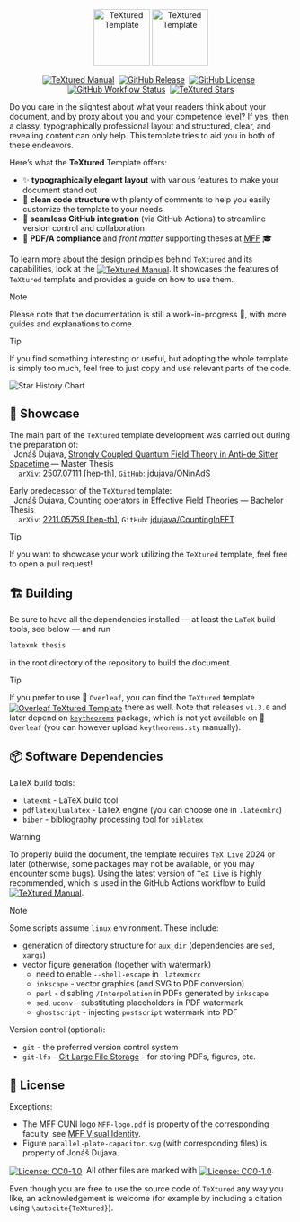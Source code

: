 <div align="center">
    <img alt="TeXtured Template" height="100px" src="https://raw.githubusercontent.com/jdujava/TeXtured/refs/heads/master/figures/TeXtured-logo-light-mode.svg#gh-light-mode-only">
    <img alt="TeXtured Template" height="100px" src="https://raw.githubusercontent.com/jdujava/TeXtured/refs/heads/master/figures/TeXtured-logo-dark-mode.svg#gh-dark-mode-only">
</div>
<div align="center">

 [![TeXtured Manual](https://img.shields.io/badge/TeXtured-Manual%E2%80%89%F0%9F%93%93-blue?color=ccfaff&style=for-the-badge)](https://jdujava.github.io/TeXtured/thesis.pdf)
 [![GitHub Release](https://img.shields.io/github/v/release/jdujava/textured?color=ade1ff&style=for-the-badge)](https://github.com/jdujava/TeXtured/releases)
 [![GitHub License](https://img.shields.io/github/license/jdujava/TeXtured?color=fbe2ff&style=for-the-badge)](#-license)
 [![GitHub Workflow Status](https://img.shields.io/github/actions/workflow/status/jdujava/TeXtured/main.yml?color=aafaba&style=for-the-badge)](https://jdujava.github.io/TeXtured/thesis.pdf)
 [![TeXtured Stars](https://img.shields.io/github/stars/jdujava/TeXtured?color=ffeca4&style=for-the-badge)](https://github.com/jdujava/TeXtured/stargazers)

</div>

Do you care in the slightest about what your readers think about your document,
and by proxy about you and your competence level? If yes, then a classy,
typographically professional layout and structured, clear, and revealing content
can only help. This template tries to aid you in both of these endeavors.

Here’s what the **TeXtured** Template offers:
- ✨ **typographically elegant layout** with various features to make your document stand out
- 🧙 **clean code structure** with plenty of comments to help you easily customize the template to your needs
- 🔗 **seamless GitHub integration** (via GitHub Actions) to streamline version control and collaboration
- 📄 **PDF/A compliance** and *front matter* supporting theses at [MFF](https://www.mff.cuni.cz/en) 🎓

To learn more about the design principles behind `TeXtured` and its capabilities, look at the
[<img align="center" alt="TeXtured Manual" src="https://img.shields.io/badge/TeXtured-Manual%E2%80%89%F0%9F%93%93-blue?color=ccfaff">](https://jdujava.github.io/TeXtured/thesis.pdf).
It showcases the features of `TeXtured` template and provides a guide on how to use them.

> [!NOTE]
> Please note that the documentation is still a work-in-progress 🚧,
> with more guides and explanations to come.

> [!TIP]
> If you find something interesting or useful, but adopting the whole template
> is simply too much, feel free to just copy and use relevant parts of the code.

<picture>
    <source media="(prefers-color-scheme: dark)" srcset="https://api.star-history.com/svg?repos=jdujava/TeXtured&type=Date&theme=dark" />
    <source media="(prefers-color-scheme: light)" srcset="https://api.star-history.com/svg?repos=jdujava/TeXtured&type=Date" />
    <img alt="Star History Chart" src="https://api.star-history.com/svg?repos=jdujava/TeXtured&type=Date" />
</picture>

## 🌟 Showcase

The main part of the `TeXtured` template development was carried out during the preparation of:<br>
  Jonáš Dujava, [Strongly Coupled Quantum Field Theory in Anti-de Sitter Spacetime](https://jdujava.github.io/ONinAdS/SCQFTinAdS.pdf) — Master Thesis<br>
    `arXiv`: [2507.07111 \[hep-th\]](https://arxiv.org/abs/2507.07111), `GitHub`: [jdujava/ONinAdS](https://github.com/jdujava/ONinAdS)

Early predecessor of the `TeXtured` template:<br>
  Jonáš Dujava, [Counting operators in Effective Field Theories](https://jdujava.github.io/CountingInEFT/CountingInEFT.pdf) — Bachelor Thesis<br>
    `arXiv`: [2211.05759 \[hep-th\]](https://arxiv.org/abs/2211.05759), `GitHub`: [jdujava/CountingInEFT](https://github.com/jdujava/CountingInEFT)

> [!TIP]
> If you want to showcase your work utilizing the `TeXtured` template, feel free to open a pull request!

## 🏗️ Building

Be sure to have all the dependencies installed — at least the `LaTeX` build tools, see below — and run
```sh
latexmk thesis
```
in the root directory of the repository to build the document.

> [!TIP]
> If you prefer to use 🍃 `Overleaf`, you can find the `TeXtured` template
> [<img align="center" alt="Overleaf TeXtured Template" src="https://img.shields.io/badge/Overleaf-TeXtured-blue?color=ccffd2&logo=overleaf">](https://www.overleaf.com/latex/templates/textured/zwtzzwgddbsh)
> there as well.
> Note that releases `v1.3.0` and later depend on [`keytheorems`](https://github.com/mbertucci47/keytheorems) package,
> which is not yet available on 🍃 `Overleaf` (you can however upload `keytheorems.sty` manually).


## 📦 Software Dependencies

LaTeX build tools:
- `latexmk` - LaTeX build tool
- `pdflatex`/`lualatex` - LaTeX engine (you can choose one in `.latexmkrc`)
- `biber` - bibliography processing tool for `biblatex`

> [!WARNING]
> To properly build the document, the template requires `TeX Live` 2024 or later (otherwise, some packages may not be available, or you may encounter some bugs).
> Using the latest version of `TeX Live` is highly recommended, which is used in the GitHub Actions workflow to build
> [<img align="center" alt="TeXtured Manual" src="https://img.shields.io/badge/TeXtured-Manual%E2%80%89%F0%9F%93%93-blue?color=ccfaff">](https://jdujava.github.io/TeXtured/thesis.pdf).

> [!NOTE]
> Some scripts assume `linux` environment. These include:
> - generation of directory structure for `aux_dir` (dependencies are `sed`, `xargs`)
> - vector figure generation (together with watermark)
>     + need to enable `--shell-escape` in `.latexmkrc`
>     + `inkscape` - vector graphics (and SVG to PDF conversion)
>     + `perl` - disabling `/Interpolation` in PDFs generated by `inkscape`
>     + `sed`, `uconv` - substituting placeholders in PDF watermark
>     + `ghostscript` - injecting `postscript` watermark into PDF

Version control (optional):
- `git` - the preferred version control system
- `git-lfs` - [Git Large File Storage](https://git-lfs.github.com/) - for storing PDFs, figures, etc.


## 📜 License

Exceptions:
- The MFF CUNI logo `MFF-logo.pdf` is property of the corresponding faculty, see [MFF Visual Identity](https://www.mff.cuni.cz/en/faculty/visual-identity).
- Figure `parallel-plate-capacitor.svg` (with corresponding files) is property of Jonáš Dujava.

[<img align="center" alt="License: CC0-1.0" src="https://licensebuttons.net/p/zero/1.0/88x31.png">](https://creativecommons.org/publicdomain/zero/1.0/)
 All other files are marked with
[<img align="center" alt="License: CC0-1.0" src="https://img.shields.io/github/license/jdujava/TeXtured?color=fbe2ff">](https://creativecommons.org/publicdomain/zero/1.0/).

Even though you are free to use the source code of `TeXtured` any way you like, an acknowledgement is welcome (for example by including a citation using `\autocite{TeXtured}`).
